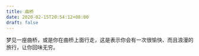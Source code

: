 ```yaml
---
title: 曲桥
date: 2020-02-15T20:54:12+08:00
draft: false
---
```


梦见一座曲桥，或是你在曲桥上面行走，这是表示你会有一次很愉快、而且浪漫的旅行，让你回味无穷。